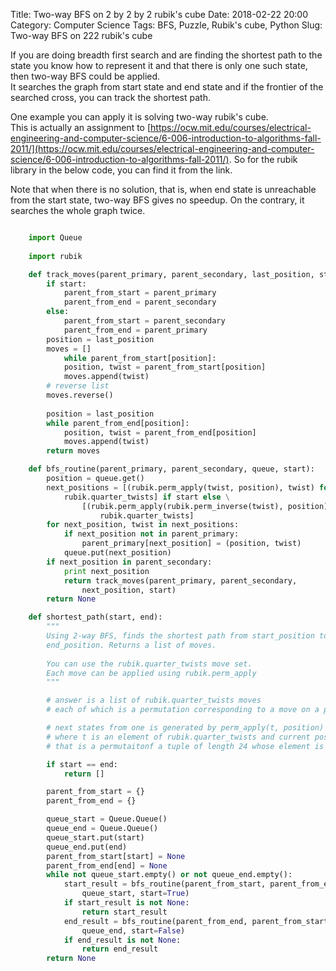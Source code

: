 Title: Two-way BFS on 2 by 2 by 2 rubik's cube
Date: 2018-02-22 20:00
Category: Computer Science
Tags: BFS, Puzzle, Rubik's cube, Python
Slug: Two-way BFS on 222 rubik's cube

If you are doing breadth first search and are finding the shortest path to the state you know how to represent it and that there is only one such state, then two-way BFS could be applied.  
It searches the graph from start state and end state and if the frontier of the searched cross, you can track the shortest path.

One example you can apply it is solving two-way rubik's cube.  
This is actually an assignment to [https://ocw.mit.edu/courses/electrical-engineering-and-computer-science/6-006-introduction-to-algorithms-fall-2011/](https://ocw.mit.edu/courses/electrical-engineering-and-computer-science/6-006-introduction-to-algorithms-fall-2011/).
So for the rubik library in the below code, you can find it from the link.

Note that when there is no solution, that is, when end state is unreachable from the start state, two-way BFS gives no speedup. On the contrary, it searches the whole graph twice.

```python

	import Queue
	
	import rubik

	def track_moves(parent_primary, parent_secondary, last_position, start):
	    if start:
	        parent_from_start = parent_primary
	        parent_from_end = parent_secondary
	    else:
	        parent_from_start = parent_secondary
	        parent_from_end = parent_primary
	    position = last_position
	    moves = []
		    while parent_from_start[position]:
	        position, twist = parent_from_start[position]
	        moves.append(twist)
	    # reverse list
	    moves.reverse()
	    
	    position = last_position
	    while parent_from_end[position]:
	        position, twist = parent_from_end[position]
	        moves.append(twist)
	    return moves

	def bfs_routine(parent_primary, parent_secondary, queue, start):
    	position = queue.get()
    	next_positions = [(rubik.perm_apply(twist, position), twist) for twist in 
        	rubik.quarter_twists] if start else \
        		[(rubik.perm_apply(rubik.perm_inverse(twist), position), twist) for twist in 
        			rubik.quarter_twists]
    	for next_position, twist in next_positions:
        	if next_position not in parent_primary:
        	    parent_primary[next_position] = (position, twist)
            queue.put(next_position)
        if next_position in parent_secondary:
            print next_position
            return track_moves(parent_primary, parent_secondary,
                next_position, start)
    	return None

	def shortest_path(start, end):
    	"""
    	Using 2-way BFS, finds the shortest path from start_position to
    	end_position. Returns a list of moves. 
	
    	You can use the rubik.quarter_twists move set.
    	Each move can be applied using rubik.perm_apply
    	"""

	    # answer is a list of rubik.quarter_twists moves
    	# each of which is a permutation corresponding to a move on a pocket cube

	    # next states from one is generated by perm_apply(t, position)
	    # where t is an element of rubik.quarter_twists and current position
    	# that is a permutaitonf a tuple of length 24 whose element is 0..23

    	if start == end:
        	return []

	    parent_from_start = {}
	    parent_from_end = {}

	    queue_start = Queue.Queue()
	    queue_end = Queue.Queue()
	    queue_start.put(start)
	    queue_end.put(end)
	    parent_from_start[start] = None
	    parent_from_end[end] = None
	    while not queue_start.empty() or not queue_end.empty():
        	start_result = bfs_routine(parent_from_start, parent_from_end,
            	queue_start, start=True)
        	if start_result is not None:
        	    return start_result
        	end_result = bfs_routine(parent_from_end, parent_from_start,
            	queue_end, start=False)
        	if end_result is not None:
            	return end_result
    	return None
```
